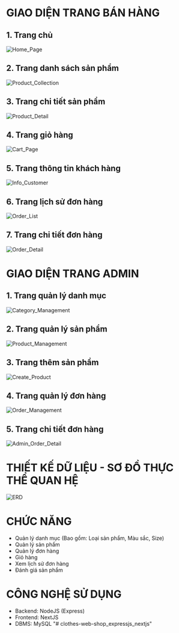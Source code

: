 # GIAO DIỆN TRANG BÁN HÀNG
## 1. Trang chủ
![Home_Page](README/Home_Page.gif)

## 2. Trang danh sách sản phẩm
![Product_Collection](README/Product_Collection.gif)

## 3. Trang chi tiết sản phẩm
![Product_Detail](README/Product_Detail.gif)

## 4. Trang giỏ hàng
![Cart_Page](README/Cart_Page.gif)

## 5. Trang thông tin khách hàng
![Info_Customer](README/Info_Customer.png)

## 6. Trang lịch sử đơn hàng
![Order_List](README/Order_List.gif)

## 7. Trang chi tiết đơn hàng
![Order_Detail](README/Order_Detail.gif)

# GIAO DIỆN TRANG ADMIN
## 1. Trang quản lý danh mục
![Category_Management](README/Category_Management.gif)

## 2. Trang quản lý sản phẩm
![Product_Management](README/Product_Management.gif)

## 3. Trang thêm sản phẩm
![Create_Product](README/Create_Product.gif)

## 4. Trang quản lý đơn hàng
![Order_Management](README/Order_Management.gif)

## 5. Trang chi tiết đơn hàng
![Admin_Order_Detail](README/Admin_Order_Detail.png)

# THIẾT KẾ DỮ LIỆU - SƠ ĐỒ THỰC THỂ QUAN HỆ
![ERD](README/ERD.png)

# CHỨC NĂNG
- Quản lý danh mục (Bao gồm: Loại sản phẩm, Màu sắc, Size)
- Quản lý sản phẩm
- Quản lý đơn hàng
- Giỏ hàng
- Xem lịch sử đơn hàng
- Đánh giá sản phẩm

# CÔNG NGHỆ SỬ DỤNG
- Backend: NodeJS (Express)
- Frontend: NextJS
- DBMS: MySQL
"# clothes-web-shop_expressjs_nextjs" 
